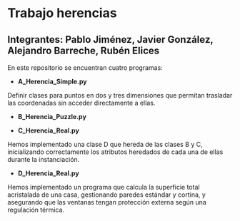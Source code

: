 # Trabajo herencias
## Integrantes: Pablo Jiménez, Javier González, Alejandro Barreche, Rubén Elices

En este repositorio se encuentran cuatro programas:

- **A_Herencia_Simple.py**


Definir clases para puntos en dos y tres dimensiones que permitan trasladar las coordenadas sin acceder directamente a ellas.

- **B_Herencia_Puzzle.py**


- **C_Herencia_Real.py**

Hemos implementado una clase D que hereda de las clases B y C, inicializando correctamente los atributos heredados de cada una de ellas durante la instanciación.

- **D_Herencia_Real.py**

Hemos implementado un programa que calcula la superficie total acristalada de una casa, gestionando paredes estándar y cortina, y asegurando que las ventanas tengan protección externa según una regulación térmica.
